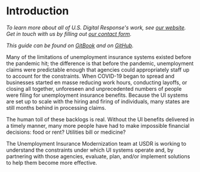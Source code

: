 # Introduction

_To learn more about all of U.S. Digital Response's work, see_ [_our website_](https://www.usdigitalresponse.org/our-work/)_. Get in touch with us by filling out_ [_our contact form_](https://www.usdigitalresponse.org/request-help/)_._

_This guide can be found on_ [_GitBook_](https://usdr.gitbook.io/unemployment-insurance-modernization/) _and on_ [_GitHub_](https://github.com/usdigitalresponse/ui-modernization)_._

Many of the limitations of unemployment insurance systems existed before the pandemic hit; the difference is that before the pandemic, unemployment claims were predictable enough that agencies could appropriately staff up to account for the constraints. When COVID-19 began to spread and businesses started en masse reducing work hours, conducting layoffs, or closing all together, unforeseen and unprecedented numbers of people were filing for unemployment insurance benefits. Because the UI systems are set up to scale with the hiring and firing of individuals, many states are still months behind in processing claims. 

The human toll of these backlogs is real. Without the UI benefits delivered in a timely manner, many more people have had to make impossible financial decisions: food or rent? Utilities bill or medicine? 

The Unemployment Insurance Modernization team at USDR is working to understand the constraints under which UI systems operate and, by partnering with those agencies, evaluate, plan, and/or implement solutions to help them become more effective. 

